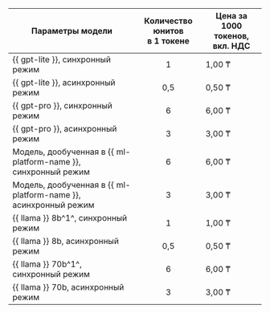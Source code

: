 | Параметры модели    |  Количество юнитов</br>в 1 токене  | Цена за 1000 токенов, </br>вкл. НДС |
|-----------------------------------------------------------|:------------:|-----------------------------------------|
| {{ gpt-lite }}, синхронный режим  | 1            | 1,00 ₸                                  |
| {{ gpt-lite }}, асинхронный режим | 0,5          | 0,50 ₸                                  |
| {{ gpt-pro }}, синхронный режим       | 6        | 6,00 ₸                                 |
| {{ gpt-pro }}, асинхронный режим      | 3        | 3,00 ₸                                 |
| Модель, дообученная в {{ ml-platform-name }}, синхронный режим  | 6 | 6,00 ₸                                 |
| Модель, дообученная в {{ ml-platform-name }}, асинхронный режим | 3 | 3,00 ₸                                 |
| {{ llama }} 8b^1^, синхронный режим       | 1       | 1,00 ₸                                  |
| {{ llama }} 8b, асинхронный режим      | 0,5     | 0,50 ₸                                  |
| {{ llama }} 70b^1^, синхронный режим      | 6       | 6,00 ₸                                  |
| {{ llama }} 70b, асинхронный режим     | 3       | 3,00 ₸                                  |

